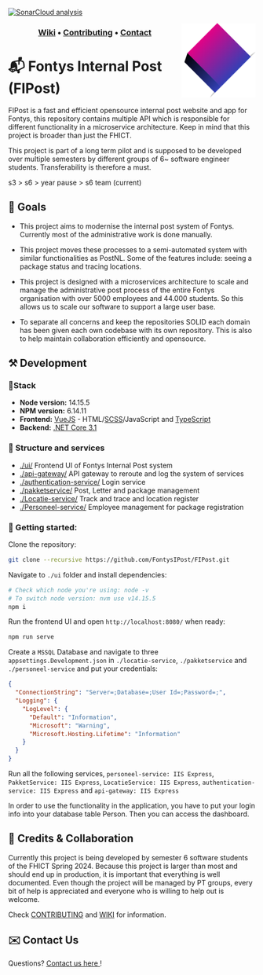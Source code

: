 [![SonarCloud analysis](https://github.com/FontysIPost/FIPost/actions/workflows/sonarcloud-scanner.yml/badge.svg)](https://github.com/FontysIPost/FIPost/actions/workflows/sonarcloud-scanner.yml)

<img align="right" width="30%" src="./resources/logo.png"></img>

<h3 align="middle">
<a href="https://github.com/FontysIPost/FIPost">Wiki</a>
<a>•</a>
<a href="https://github.com/FontysIPost/FIPost/blob/dev/.github/CONTRIBUTING.md">Contributing</a>
<a>•</a>
<a href="https://github.com/FontysIPost/FIPost/CONTACT.md">Contact</a>
</h3>

# 📬 Fontys Internal Post (FIPost)

FIPost is a fast and efficient opensource internal post website and app for Fontys,
this repository contains multiple API which is responsible for different functionality in a microservice architecture.
Keep in mind that this project is broader than just the FHICT.

This project is part of a long term pilot and is supposed to be developed over multiple semesters
by different groups of 6~ software engineer students. Transferability is therefore a must.

s3 > s6 > year pause > s6 team (current)

## 🎯 Goals

* This project aims to modernise the internal post system of Fontys. Currently most of the administrative work is done manually.

* This project moves these processes to a semi-automated system with similar functionalities as PostNL.
  Some of the features include: seeing a package status and tracing locations.

* This project is designed with a microservices architecture to scale and manage the administrative post process of the entire Fontys organisation
  with over 5000 employees and 44.000 students. So this allows us to scale our software to support a large user base.

* To separate all concerns and keep the repositories SOLID each domain has been given each own codebase with its own repository.
  This is also to help maintain collaboration efficiently and opensource.

## ⚒️ Development

### 📐Stack
- **Node version:** 14.15.5
- **NPM version:** 6.14.11
- **Frontend:** [VueJS](https://vuejs.org/guide/introduction.html) - HTML/[SCSS](https://sass-lang.com/documentation/syntax)/JavaScript and [TypeScript](https://www.typescriptlang.org/docs/)
- **Backend:** [.NET Core 3.1](https://download.visualstudio.microsoft.com/download/pr/b70ad520-0e60-43f5-aee2-d3965094a40d/667c122b3736dcbfa1beff08092dbfc3/dotnet-sdk-3.1.426-win-x64.exe)

### 📁 Structure and services
- [./ui/](https://github.com/FontysIPost/FIPost/tree/master/ui) Frontend UI of Fontys Internal Post system
- [./api-gateway/](https://github.com/FontysIPost/FIPost/tree/master/api-gateway) API gateway to reroute and log the system of services
- [./authentication-service/](https://github.com/FontysIPost/FIPost/tree/master/authentication-service) Login service
- [./pakketservice/](https://github.com/FIPost/tree/master/pakketservice) Post, Letter and package management
- [./Locatie-service/](https://github.com/FontysIPost/FIPost/tree/master/locatieservice) Track and trace and location register
- [./Personeel-service/](https://github.com/FontysIPost/FIPost/tree/master/personeel-service) Employee management for package registration


### 🏁 Getting started:
Clone the repository:
```sh
git clone --recursive https://github.com/FontysIPost/FIPost.git
```
Navigate to `./ui` folder and install dependencies:
```sh
# Check which node you're using: node -v
# To switch node version: nvm use v14.15.5
npm i
```
Run the frontend UI and open `http://localhost:8080/` when ready:
```sh
npm run serve
```
Create a `MSSQL` Database and navigate to three `appsettings.Development.json` in `./locatie-service`, `./pakketservice` and `./personeel-service` and put your credentials:
```json
{
  "ConnectionString": "Server=;Database=;User Id=;Password=;",
  "Logging": {
    "LogLevel": {
      "Default": "Information",
      "Microsoft": "Warning",
      "Microsoft.Hosting.Lifetime": "Information"
    }
  }
}
```
Run all the following services, `personeel-service: IIS Express`, `PakketService: IIS Express`, `LocatieService: IIS Express`, `authentication-service: IIS Express` and `api-gateway: IIS Express`

In order to use the functionality in the application, you have to put your login info into your database table Person. Then you can access the dashboard.


## 🤝 Credits & Collaboration

Currently this project is being developed by semester 6 software students of the FHICT Spring 2024.
Because this project is larger than most and should end up in production,
it is important that everything is well documented. Even though the project will be managed by PT groups,
every bit of help is appreciated and everyone who is willing to help out is welcome.

Check [CONTRIBUTING](https://github.com/FontysIPost/FIPost/blob/dev/.github/CONTRIBUTING.md) and [WIKI](https://github.com/FontysIPost/FIPost) for information.


## ✉️ Contact Us
Questions? [<ins>Contact us here </ins>](https://github.com/FIPost/docs/blob/master/CONTACT.md) !

